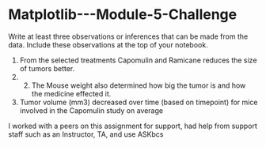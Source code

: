 # Matplotlib---Module-5-Challenge
 Write at least three observations or inferences that can be made from the data. Include these observations at the top of your notebook.
1) From the selected treatments Capomulin and Ramicane reduces the size of tumors better.
2) 2) The Mouse weight also determined how big the tumor is and how the medicine effected it.
3) Tumor volume (mm3) decreased over time (based on timepoint) for mice involved in the Capomulin study on average

I worked with a peers on this assignment for support, had help from support staff such as an Instructor, TA, and use ASKbcs
